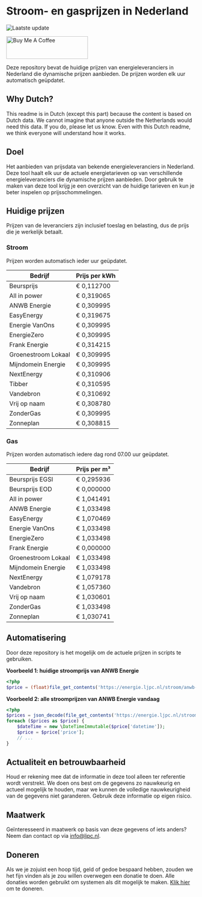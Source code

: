 # Stroom- en gasprijzen in Nederland

![Laatste update](https://img.shields.io/badge/laatste%20update-2023--10--09%2023%3A00%20CET-brightgreen)

<a href="https://www.buymeacoffee.com/Lars-" target="_blank"><img src="https://cdn.buymeacoffee.com/buttons/v2/default-orange.png" alt="Buy Me A Coffee" height="60" style="height: 60px !important;width: 217px !important;" ></a>

Deze repository bevat de huidige prijzen van energieleveranciers in Nederland die dynamische prijzen aanbieden. De prijzen worden elk uur automatisch geüpdatet.

## Why Dutch?

This readme is in Dutch (except this part) because the content is based on Dutch data. We cannot imagine that anyone outside the Netherlands would need this data. If you do, please let us know. Even with this Dutch readme, we think
everyone will understand how it works.

## Doel

Het aanbieden van prijsdata van bekende energieleveranciers in Nederland. Deze tool haalt elk uur de actuele energietarieven op van verschillende energieleveranciers die dynamische prijzen aanbieden. Door gebruik te maken van deze tool
krijg je een overzicht van de huidige tarieven en kun je beter inspelen op prijsschommelingen.

## Huidige prijzen

Prijzen van de leveranciers zijn inclusief toeslag en belasting, dus de prijs die je werkelijk betaalt.

### Stroom

Prijzen worden automatisch ieder uur geüpdatet.

 Bedrijf | Prijs per kWh 
---------|---------------
Beursprijs | € 0,112700
All in power | € 0,319065
ANWB Energie | € 0,309995
EasyEnergy | € 0,319675
Energie VanOns | € 0,309995
EnergieZero | € 0,309995
Frank Energie | € 0,314215
Groenestroom Lokaal | € 0,309995
Mijndomein Energie | € 0,309995
NextEnergy | € 0,310906
Tibber | € 0,310595
Vandebron | € 0,310692
Vrij op naam | € 0,308780
ZonderGas | € 0,309995
Zonneplan | € 0,308815


### Gas

Prijzen worden automatisch iedere dag rond 07.00 uur geüpdatet.

 Bedrijf | Prijs per m³ 
---------|--------------
Beursprijs EGSI | € 0,295936
Beursprijs EOD | € 0,000000
All in power | € 1,041491
ANWB Energie | € 1,033498
EasyEnergy | € 1,070469
Energie VanOns | € 1,033498
EnergieZero | € 1,033498
Frank Energie | € 0,000000
Groenestroom Lokaal | € 1,033498
Mijndomein Energie | € 1,033498
NextEnergy | € 1,079178
Vandebron | € 1,057360
Vrij op naam | € 1,030601
ZonderGas | € 1,033498
Zonneplan | € 1,030741


## Automatisering

Door deze repository is het mogelijk om de actuele prijzen in scripts te gebruiken.

**Voorbeeld 1: huidige stroomprijs van ANWB Energie**

```php
<?php
$price = (float)file_get_contents('https://energie.ljpc.nl/stroom/anwb-energie-nu.txt');

```

**Voorbeeld 2: alle stroomprijzen van ANWB Energie vandaag**

```php
<?php
$prices = json_decode(file_get_contents('https://energie.ljpc.nl/stroom/all-in-power-vandaag.json'),true);
foreach ($prices as $price) {
    $dateTime = new \DateTimeImmutable($price['datetime']);
    $price = $price['price'];
    // ...
}
```

## Actualiteit en betrouwbaarheid

Houd er rekening mee dat de informatie in deze tool alleen ter referentie wordt verstrekt. We doen ons best om de gegevens zo nauwkeurig en actueel mogelijk te houden, maar we kunnen de volledige nauwkeurigheid van de gegevens niet
garanderen. Gebruik deze informatie op eigen risico.

## Maatwerk

Geïnteresseerd in maatwerk op basis van deze gegevens of iets anders? Neem dan contact op
via [info@ljpc.nl](mailto:info@ljpc.nl?subject=Energie%20prijzen).

## Doneren

Als we je zojuist een hoop tijd, geld of gedoe bespaard hebben, zouden we het fijn vinden als je zou willen overwegen een
donatie te doen. Alle donaties worden gebruikt om systemen als dit mogelijk te
maken. [Klik hier](https://www.buymeacoffee.com/Lars-) om te doneren.
